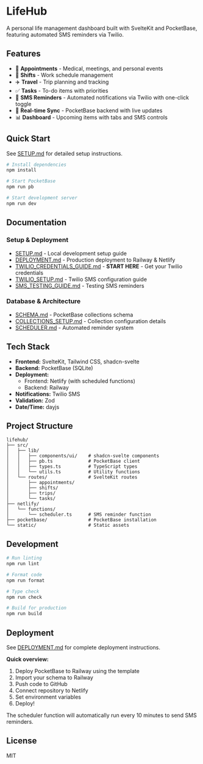 # LifeHub

A personal life management dashboard built with SvelteKit and PocketBase, featuring automated SMS reminders via Twilio.

## Features

- 📅 **Appointments** - Medical, meetings, and personal events
- 💼 **Shifts** - Work schedule management
- ✈️ **Travel** - Trip planning and tracking
- ✅ **Tasks** - To-do items with priorities
- 📱 **SMS Reminders** - Automated notifications via Twilio with one-click toggle
- 🔄 **Real-time Sync** - PocketBase backend with live updates
- 📊 **Dashboard** - Upcoming items with tabs and SMS controls

## Quick Start

See [SETUP.md](./SETUP.md) for detailed setup instructions.

```bash
# Install dependencies
npm install

# Start PocketBase
npm run pb

# Start development server
npm run dev
```

## Documentation

### Setup & Deployment
- [SETUP.md](./SETUP.md) - Local development setup guide
- [DEPLOYMENT.md](./DEPLOYMENT.md) - Production deployment to Railway & Netlify
- [TWILIO_CREDENTIALS_GUIDE.md](./TWILIO_CREDENTIALS_GUIDE.md) - **START HERE** - Get your Twilio credentials
- [TWILIO_SETUP.md](./TWILIO_SETUP.md) - Twilio SMS configuration guide
- [SMS_TESTING_GUIDE.md](./SMS_TESTING_GUIDE.md) - Testing SMS reminders

### Database & Architecture
- [SCHEMA.md](./SCHEMA.md) - PocketBase collections schema
- [COLLECTIONS_SETUP.md](./COLLECTIONS_SETUP.md) - Collection configuration details
- [SCHEDULER.md](./SCHEDULER.md) - Automated reminder system

## Tech Stack

- **Frontend:** SvelteKit, Tailwind CSS, shadcn-svelte
- **Backend:** PocketBase (SQLite)
- **Deployment:** 
  - Frontend: Netlify (with scheduled functions)
  - Backend: Railway
- **Notifications:** Twilio SMS
- **Validation:** Zod
- **Date/Time:** dayjs

## Project Structure

```
lifehub/
├── src/
│   ├── lib/
│   │   ├── components/ui/    # shadcn-svelte components
│   │   ├── pb.ts             # PocketBase client
│   │   ├── types.ts          # TypeScript types
│   │   └── utils.ts          # Utility functions
│   └── routes/               # SvelteKit routes
│       ├── appointments/
│       ├── shifts/
│       ├── trips/
│       └── tasks/
├── netlify/
│   └── functions/
│       └── scheduler.ts      # SMS reminder function
├── pocketbase/               # PocketBase installation
└── static/                   # Static assets
```

## Development

```bash
# Run linting
npm run lint

# Format code
npm run format

# Type check
npm run check

# Build for production
npm run build
```

## Deployment

See [DEPLOYMENT.md](./DEPLOYMENT.md) for complete deployment instructions.

**Quick overview:**
1. Deploy PocketBase to Railway using the template
2. Import your schema to Railway
3. Push code to GitHub
4. Connect repository to Netlify
5. Set environment variables
6. Deploy!

The scheduler function will automatically run every 10 minutes to send SMS reminders.

## License

MIT
